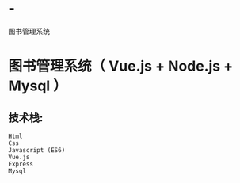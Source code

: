 # -
图书管理系统
#		 图书管理系统（ Vue.js  +  Node.js  +  Mysql ）



##		      技术栈:

```
Html
Css
Javascript (ES6)
Vue.js
Express
Mysql
```